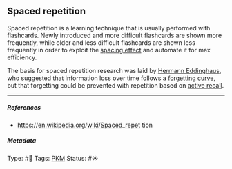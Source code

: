 ## Spaced repetition

Spaced repetition is a learning technique that is usually performed with flashcards. Newly introduced and more difficult flashcards are shown more frequently, while older and less difficult flashcards are shown less frequently in order to exploit the [spacing effect](Spacing%20effect.md) and automate it for max efficiency.

The basis for spaced repetition research was laid by [Hermann Eddinghaus](), who suggested that information loss over time follows a [forgetting curve](), but that forgetting could be prevented with repetition based on [active recall]().

---

##### References

* https://en.wikipedia.org/wiki/Spaced_repet tion

##### Metadata

Type: #🔴 
Tags: [PKM](PKM.md)
Status: #☀️ 

